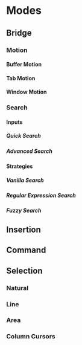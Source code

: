 # Modes

## Bridge
### Motion
#### Buffer Motion
#### Tab Motion
#### Window Motion
### Search
#### Inputs
##### Quick Search
##### Advanced Search
#### Strategies
##### Vanilla Search
##### Regular Expression Search
##### Fuzzy Search
## Insertion
## Command
## Selection
### Natural
### Line
### Area
### Column Cursors
